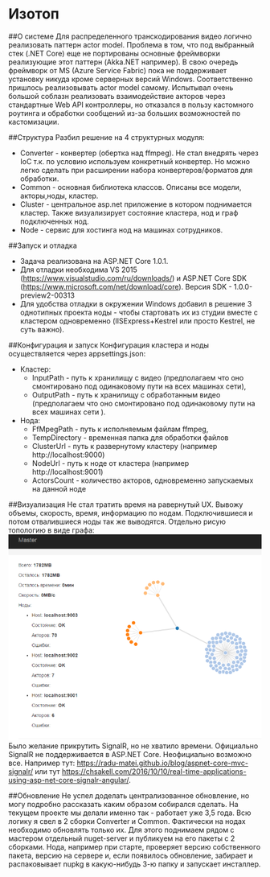 # Изотоп

##О системе
Для распределенного транскодирования видео логично реализовать паттерн actor model. Проблема в том, что под выбранный стек (.NET Core) еще не портированы основные фреймворки реализующие этот паттерн (Akka.NET например).
В свою очередь фреймворк от MS (Azure Service Fabric) пока не поддерживает установку никуда кроме серверных версий Windows. Соответственно пришлось реализовывать actor model самому. Испытывал очень большой соблазн
реализовать взаимодействие акторов через стандартные Web API контроллеры, но отказался в пользу каcтомного роутинга и обработки сообщений из-за больших возможностей по кастомизации.

##Структура
Разбил решение на 4 структурных модуля: 
* Converter - конвертер (обертка над ffmpeg). Не стал внедрять через IoC т.к. по условию используем конкретный конвертер. Но можно легко сделать при расширении набора конвертеров/форматов для обработки.
* Common - основная библиотека классов. Описаны все модели, акторы,ноды, кластер.
* Cluster - центральное asp.net приложение в котором поднимается кластер. Также визуализирует состояние кластера, нод и граф подключенных нод.
* Node - сервис для хостинга нод на машинах сотрудников.

##Запуск и отладка
* Задача реализована на ASP.NET Core 1.0.1. 
* Для отладки необходима VS 2015 (https://www.visualstudio.com/ru/downloads/) и ASP.NET Core SDK (https://www.microsoft.com/net/download/core). Версия SDK - 1.0.0-preview2-00313
* Для удобства отладки в окружении Windows добавил в решение 3 однотипных проекта ноды - чтобы стартовать их из студии вместе с кластером одновременно (IISExpress+Kestrel или просто Kestrel, не суть важно).

##Конфигурация и запуск
Конфигурация кластера и ноды осуществляется через appsettings.json:
* Кластер:
	* InputPath - путь к хранилищу с видео (предполагаем что оно смонтировано под одинаковому пути на всех машинах сети),
	* OutputPath - путь к хранилищу с обработанным видео (предполагаем что оно смонтировано под одинаковому пути на всех машинах сети ).
* Нода:
	* FfMpegPath - путь к исполняемым файлам ffmpeg,
	* TempDirectory - временная папка для обработки файлов
	* ClusterUrl - путь к развернутому кластеру (например http://localhost:9000)
	* NodeUrl - путь к ноде от кластера (например http://localhost:9001)
	* ActorsCount - количество акторов, одновременно запускаемых на данной ноде

##Визуализация
Не стал тратить время на равернутый UX. Вывожу объемы, скорость, время, информацию по нодам. Подключившиеся и потом отвалившиеся ноды так же выводятся. Отдельно рисую топологию в виде графа:
 ![UI example](example.png)
Было желание прикрутить SignalR, но не хватило времени. Официально SignalR не поддерживается в ASP.NET Core. Неофициально возможно все. Например тут: https://radu-matei.github.io/blog/aspnet-core-mvc-signalr/ или тут https://chsakell.com/2016/10/10/real-time-applications-using-asp-net-core-signalr-angular/. 

##Обновление
Не успел доделать централизованное обновление, но могу подробно рассказать каким образом собирался сделать. На текущем проекте мы делали именно так - работает уже 3,5 года. 
Всю логику я свел в 2 сборки Converter и Common. Фактически на нодах необходимо обновлять только их. Для этого поднимаем рядом с мастером отдельный nuget-server и публикуем на его пакеты с 2 сборками. Нода, например при старте, проверяет версию собственного пакета, версию на сервере и, если появилось обновление, забирает и распаковывает nupkg в какую-нибудь 3-ю папку и запускает инсталлер. 
